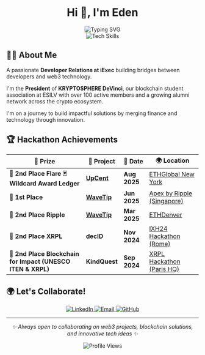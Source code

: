 <h1 align="center">Hi 👋, I'm Eden</h1>

<div align="center">
  <img src="https://readme-typing-svg.herokuapp.com?font=Fira+Code&size=32&duration=2800&pause=2000&color=29AFB3&center=true&vCenter=true&width=940&lines=Developer+Relations+at+iExec;Multiple+Hackathons+Winner;President+KRYPTOSPHERE+DeVinci" alt="Typing SVG" />
  <br/>
  <img src="https://skillicons.dev/icons?i=solidity,javascript,typescript,rust,react" alt="Tech Skills" />
</div>

## 👨‍💻 About Me

A passionate **Developer Relations at iExec** building bridges between developers and web3 technology.

I'm the **President** of **KRYPTOSPHERE DeVinci**, our blockchain student association at ESILV with over 100 active members and a growing alumni network across the crypto ecosystem.

I'm on a journey to build impactful solutions by merging finance and technology through innovation.


## 🏆 **Hackathon Achievements**  

| 🏅 **Prize**              | 🚀 **Project**    | 📅 **Date**        | 🌍 **Location**                                                       |
|--------------------------|------------------|-------------------|----------------------------------------------------------------------|
| 🥈 **2nd Place Flare 🃏 Wildcard Award Ledger** | [**UpCent**](https://ethglobal.com/showcase/upcent-0ujwn) | **Aug 2025** | [ETHGlobal New York](https://ethglobal.com/events/newyork2025) |
| 🥇 **1st Place** | [**WaveTip**](https://github.com/WaveTip) | **Jun 2025** | [Apex by Ripple (Singapore)](https://www.easya.io/events/easya-ripple-apex-hackathon) |
| 🥈 **2nd Place Ripple** | [**WaveTip**](https://github.com/WaveTip) | **Mar 2025** | [ETHDenver](https://ethdenver2025.devfolio.co/) |
| 🥈 **2nd Place XRPL** | **decID** | **Nov 2024** | [IXH24 Hackathon (Rome)](https://www.xrpl-commons.org/hackathons/ixh24-italian-xrpl-hackathon-2024) |
| 🥈 **2nd Place Blockchain for Impact (UNESCO ITEN & XRPL)** | **KindQuest** | **Sep 2024** | [XRPL Hackathon (Paris HQ)](https://www.xrpl-commons.org/hackathons/blockchain-for-impact-innovating-the-social-economy) |

## 🌍 Let's Collaborate!

<p align="center">
  <a href="https://www.linkedin.com/in/eden-baud1/">
    <img src="https://img.shields.io/badge/LinkedIn-0077B5?style=for-the-badge&logo=linkedin&logoColor=white" alt="LinkedIn" />
  </a>
  <a href="mailto:edenbaud1@gmail.com">
    <img src="https://img.shields.io/badge/Email-D14836?style=for-the-badge&logo=gmail&logoColor=white" alt="Email" />
  </a>
  <a href="https://github.com/edenbd1">
    <img src="https://img.shields.io/badge/GitHub-100000?style=for-the-badge&logo=github&logoColor=white" alt="GitHub" />
  </a>
</p>

---

<p align="center">
  <i>✨ Always open to collaborating on web3 projects, blockchain solutions, and innovative tech ideas ✨</i>
</p>

<p align="center">
  <img src="https://komarev.com/ghpvc/?username=edenbd1&label=Profile%20Views&color=29AFB3&style=flat-square" alt="Profile Views" />
</p>
